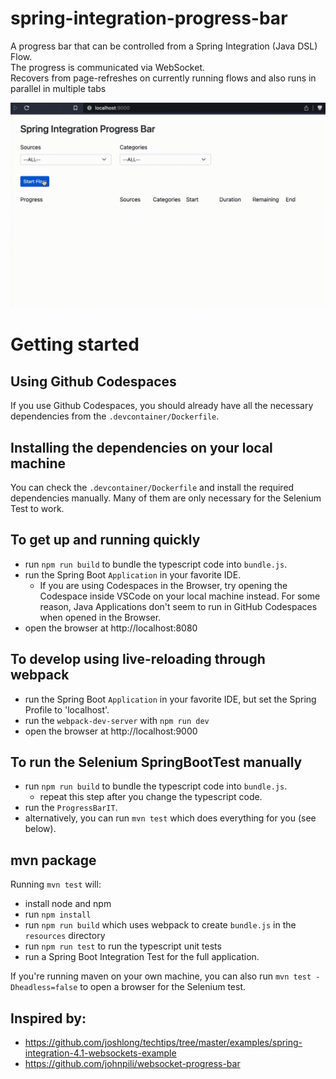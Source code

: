 # spring-integration-progress-bar
A progress bar that can be controlled from a Spring Integration (Java DSL) Flow.  
The progress is communicated via WebSocket.  
Recovers from page-refreshes on currently running flows and also runs in parallel in multiple tabs

![progress-bar.gif](progress-bar.gif)

# Getting started

## Using Github Codespaces
If you use Github Codespaces, you should already have all the necessary dependencies from the `.devcontainer/Dockerfile`.

## Installing the dependencies on your local machine
You can check the `.devcontainer/Dockerfile` and install the required dependencies manually. Many of them are only necessary for the Selenium Test to work.

## To get up and running quickly
- run `npm run build` to bundle the typescript code into `bundle.js`.
- run the Spring Boot `Application` in your favorite IDE.
  - If you are using Codespaces in the Browser, try opening the Codespace inside VSCode on your local machine instead. For some reason, Java Applications don't seem to run in GitHub Codespaces when opened in the Browser.
- open the browser at http://localhost:8080

## To develop using live-reloading through webpack
- run the Spring Boot `Application` in your favorite IDE, but set the Spring Profile to 'localhost'.
- run the `webpack-dev-server` with `npm run dev`
- open the browser at http://localhost:9000

## To run the Selenium SpringBootTest manually
- run `npm run build` to bundle the typescript code into `bundle.js`.
  - repeat this step after you change the typescript code. 
- run the `ProgressBarIT`.
- alternatively, you can run `mvn test` which does everything for you (see below).

## mvn package
Running `mvn test` will:
- install node and npm
- run `npm install`
- run `npm run build` which uses webpack to create `bundle.js` in the `resources` directory
- run `npm run test` to run the typescript unit tests
- run a Spring Boot Integration Test for the full application.

If you're running maven on your own machine, you can also run `mvn test -Dheadless=false` to open a browser for the Selenium test.

## Inspired by:
* https://github.com/joshlong/techtips/tree/master/examples/spring-integration-4.1-websockets-example
* https://github.com/johnpili/websocket-progress-bar

